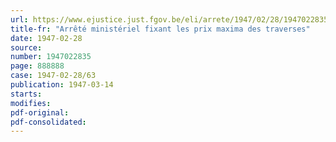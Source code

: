 ```yaml
---
url: https://www.ejustice.just.fgov.be/eli/arrete/1947/02/28/1947022835/justel
title-fr: "Arrêté ministériel fixant les prix maxima des traverses"
date: 1947-02-28
source:
number: 1947022835
page: 888888
case: 1947-02-28/63
publication: 1947-03-14
starts:
modifies:
pdf-original:
pdf-consolidated:
---
```


